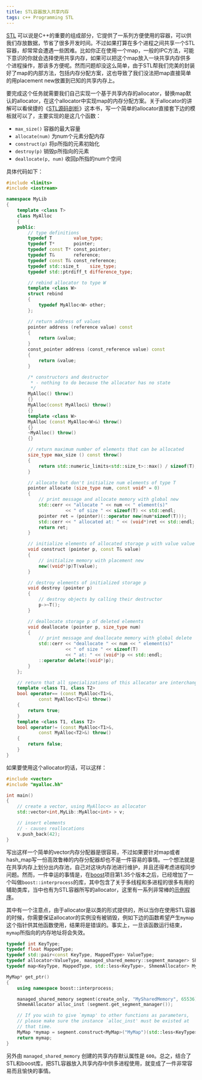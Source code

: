 ```yaml
---
title: STL容器放入共享内存
tags: c++ Programming STL
---
```


[STL](http://www.sgi.com/tech/stl) 可以说是C++的重要的组成部分，它提供了一系列方便使用的容器，可以供我们存放数据，节省了很多开发时间。不过如果打算在多个进程之间共享一个STL容器，却常常会遭遇一些困难。比如你正在使用一个map，一般的IPC方法，可能下意识的你就会选择使用共享内存，如果可以把这个map放入一块共享内存供多个进程操作，那该多方便呢。然而问题却没这么简单，由于STL帮我们完美的封装好了map的内部方法，包括内存分配方案，这也导致了我们没法把map直接简单的用placement new放置到已知的共享内存上。

要完成这个任务就需要我们自己实现一个基于共享内存的allocator，替换map默认的allocator，在这个allocator中实现map的内存分配方案。关于allocator的讲解可以看侯捷的《[STL源码剖析](http://www.china-pub.com/6384)》这本书，写一个简单的allocator直接套下边的模板就可以了，主要实现的是这几个函数：

- `max_size()` 容器的最大容量
- `allocate(num)` 为num个元素分配内存
- `construct(p)` 将p所指的元素初始化
- `destroy(p)` 销毁p所指向的元素
- `deallocate(p, num)`  收回p所指的num个空间

具体代码如下：

```c++
#include <limits>
#include <iostream>

namespace MyLib
{
    template <class T>
    class MyAlloc
    {
    public:
        // type definitions
        typedef T        value_type;
        typedef T*       pointer;
        typedef const T* const_pointer;
        typedef T&       reference;
        typedef const T& const_reference;
        typedef std::size_t    size_type;
        typedef std::ptrdiff_t difference_type;

        // rebind allocator to type W
        template <class W>
        struct rebind
        {
            typedef MyAlloc<W> other;
        };

        // return address of values
        pointer address (reference value) const
        {
            return &value;
        }
        const_pointer address (const_reference value) const
        {
            return &value;
        }

        /* constructors and destructor
         * - nothing to do because the allocator has no state
         */
        MyAlloc() throw()
        {}
        MyAlloc(const MyAlloc&) throw()
        {}
        template <class W>
        MyAlloc (const MyAlloc<W>&) throw()
        {}
        ~MyAlloc() throw()
        {}

        // return maximum number of elements that can be allocated
        size_type max_size () const throw()
        {
            return std::numeric_limits<std::size_t>::max() / sizeof(T);
        }

        // allocate but don't initialize num elements of type T
        pointer allocate (size_type num, const void* = 0)
        {
            // print message and allocate memory with global new
            std::cerr << "allocate " << num << " element(s)"
                      << " of size " << sizeof(T) << std::endl;
            pointer ret = (pointer)(::operator new(num*sizeof(T)));
            std::cerr << " allocated at: " << (void*)ret << std::endl;
            return ret;
        }

        // initialize elements of allocated storage p with value value
        void construct (pointer p, const T& value)
        {
            // initialize memory with placement new
            new((void*)p)T(value);
        }

        // destroy elements of initialized storage p
        void destroy (pointer p)
        {
            // destroy objects by calling their destructor
            p->~T();
        }

        // deallocate storage p of deleted elements
        void deallocate (pointer p, size_type num)
        {
            // print message and deallocate memory with global delete
            std::cerr << "deallocate " << num << " element(s)"
                      << " of size " << sizeof(T)
                      << " at: " << (void*)p << std::endl;
            ::operator delete((void*)p);
        }
    };

    // return that all specializations of this allocator are interchangeable
    template <class T1, class T2>
    bool operator== (const MyAlloc<T1>&,
            const MyAlloc<T2>&) throw()
    {
        return true;
    }
    template <class T1, class T2>
    bool operator!= (const MyAlloc<T1>&,
            const MyAlloc<T2>&) throw()
    {
        return false;
    }
}
```

如果要使用这个allocator的话，可以这样：

```c++
#include <vector>
#include "myalloc.hh"

int main()
{
    // create a vector, using MyAlloc<> as allocator
    std::vector<int,MyLib::MyAlloc<int> > v;

    // insert elements
    // - causes reallocations
    v.push_back(42);
}
```

写出这样一个简单的vector内存分配器是很容易，不过如果要针对map或者hash_map写一份高效鲁棒的内存分配器却也不是一件容易的事情。一个想法就是在共享内存上划分出内存池，自己对这块内存池进行维护，并且还得考虑进程同步问题。然而，一件幸运的事情是，在[boost](http://www.boost.org)项目第1.35个版本之后，已经增加了一个叫做`boost::interprocess`的库，其中包含了关于多线程和多进程的很多有用的辅助类库，当中也有为STL容器所写的allocator，这里有一系列非常棒的[示例程序](http://www.boost.org/doc/libs/1_37_0/doc/html/interprocess/quick_guide.html)。

其中有一个注意点，由于allocator是以类的形式提供的，所以当你在使用STL容器的时候，你需要保证allocator的实例没有被销毁，例如下边的函数希望产生`mymap`这个指针供其他函数使用，结果将是错误的。事实上，一旦该函数运行结束，`mymap`所指向的内存地址将会失效。

```c++
typedef int KeyType;
typedef float MappedType;
typedef std::pair<const KeyType, MappedType> ValueType;
typedef allocator<ValueType, managed_shared_memory::segment_manager> ShmemAllocator;
typedef map<KeyType, MappedType, std::less<KeyType>, ShmemAllocator> MyMap;

MyMap* get_ptr()
{
    using namespace boost::interprocess;

    managed_shared_memory segment(create_only, "MySharedMemory", 65536);
    ShmemAllocator alloc_inst (segment.get_segment_manager());

    // If you wish to give `mymap' to other functions as parameters,
    // please make sure the instance `alloc_inst' must be existed at
    // that time.
    MyMap *mymap = segment.construct<MyMap>("MyMap")(std::less<KeyType>(),alloc_inst);
    return mymap;
}
```

另外由 `managed_shared_memory` 创建的共享内存默认属性是 `600`。总之，结合了STL和boost库，把STL容器放入共享内存中供多进程使用，就变成了一件非常容易而且愉快的事情。
